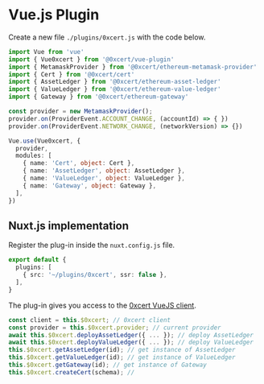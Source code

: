# Vue.js Plugin

Create a new file `./plugins/0xcert.js` with the code below.

```ts
import Vue from 'vue'
import { Vue0xcert } from '@0xcert/vue-plugin'
import { MetamaskProvider } from '@0xcert/ethereum-metamask-provider'
import { Cert } from '@0xcert/cert'
import { AssetLedger } from '@0xcert/ethereum-asset-ledger'
import { ValueLedger } from '@0xcert/ethereum-value-ledger'
import { Gateway } from '@0xcert/ethereum-gateway'

const provider = new MetamaskProvider();
provider.on(ProviderEvent.ACCOUNT_CHANGE, (accountId) => { })
provider.on(ProviderEvent.NETWORK_CHANGE, (networkVersion) => {})

Vue.use(Vue0xcert, {
  provider,
  modules: [
    { name: 'Cert', object: Cert },
    { name: 'AssetLedger', object: AssetLedger },
    { name: 'ValueLedger', object: ValueLedger },
    { name: 'Gateway', object: Gateway },
  ],
})
```
## Nuxt.js implementation

Register the plug-in inside the `nuxt.config.js` file.

```ts
export default {
  plugins: [
    { src: '~/plugins/0xcert', ssr: false },
  ],
}
```

The plug-in gives you access to the [0xcert VueJS client](https://github.com/0xcert/framework/blob/master/packages/0xcert-vue-plugin/src/core/client.ts).

```ts
const client = this.$0xcert; // 0xcert client
const provider = this.$0xcert.provider; // current provider
await this.$0xcert.deployAssetLedger({ ... }); // deploy AssetLedger
await this.$0xcert.deployValueLedger({ ... }); // deploy ValueLedger
this.$0xcert.getAssetLedger(id); // get instance of AssetLedger
this.$0xcert.getValueLedger(id); // get instance of ValueLedger
this.$0xcert.getGateway(id); // get instance of Gateway
this.$0xcert.createCert(schema); // 
```
